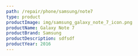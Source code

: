```yaml
---
path: /repair/phone/samsung/note7
type: product
productImage: img/samsung_galaxy_note_7_icon.png
productName: Galaxy Note 7
productBrand: Samsung
productDescription: sdfsdf
productYear: 2016
---
```


